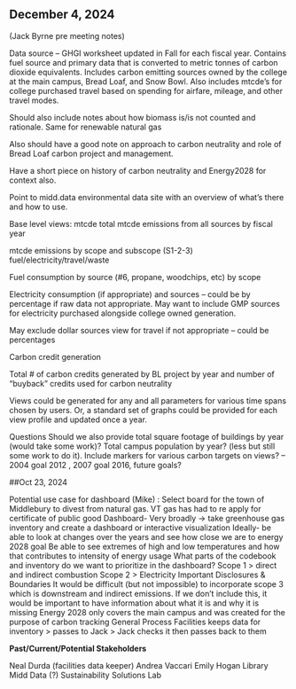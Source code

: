 ## December 4, 2024

(Jack Byrne pre meeting notes)

Data source – GHGI worksheet updated in Fall for each fiscal year. Contains fuel source and primary data that is converted to metric tonnes of carbon dioxide equivalents. Includes carbon emitting sources owned by the college at the main campus, Bread Loaf, and Snow Bowl. Also includes mtcde’s for college purchased travel based on spending for airfare, mileage, and other travel modes. 
 
Should also include notes about how biomass is/is not counted and rationale. Same for renewable natural gas
 
Also should have a good note on approach to carbon neutrality and role of Bread Loaf carbon project and management.
 
Have a short piece on history of carbon neutrality and Energy2028 for context also.
 
Point to midd.data environmental data site with an overview of what’s there and how to use.
 
Base level views: 
mtcde
total mtcde emissions from all sources by fiscal year

mtcde emissions by scope and subscope (S1-2-3)
fuel/electricity/travel/waste

Fuel consumption by source (#6, propane, woodchips, etc) by scope

Electricity consumption (if appropriate) and sources – could be by percentage if raw data not appropriate. May want to include GMP sources for electricity purchased alongside college owned generation.

May exclude dollar sources view for travel if not appropriate – could be percentages

Carbon credit generation

Total # of carbon credits generated by BL project by year and number of “buyback” credits used for carbon neutrality
 
Views could be generated for any and all parameters for various time spans chosen by users. Or, a standard set of graphs could be provided for each view profile and updated once a year. 
 
Questions
Should we also provide total square footage of buildings by year (would take some work)? Total campus population by year? (less but still some work to do it).
Include markers for various carbon targets on views? – 2004 goal 2012 , 2007 goal 2016, future goals?
 


##Oct 23, 2024

Potential use case for dashboard (Mike) : Select board for the town of Middlebury to divest from natural gas. VT gas has had to re apply for certificate of public good 
Dashboard- Very broadly -> take greenhouse gas inventory and create a dashboard or interactive visualization
Ideally- be able to look at changes over the years and see how close we are to energy 2028 goal 
Be able to see extremes of high and low temperatures and how that contributes to intensity of energy usage 
What parts of the codebook and inventory do we want to prioritize in the dashboard?
Scope 1 > direct and indirect combustion
Scope 2 > Electricity 
Important Disclosures & Boundaries 
It would be difficult (but not impossible) to incorporate scope 3 which is downstream and indirect emissions. If we don’t include this, it would be important to have information about what it is and why it is missing 
Energy 2028 only covers the main campus and was created for the purpose of carbon tracking 
General Process
Facilities keeps data for inventory > passes to Jack > Jack checks it then passes back to them 

**Past/Current/Potential Stakeholders**

Neal Durda (facilities data keeper)
Andrea Vaccari 
Emily Hogan 
Library 
Midd Data (?)
Sustainability Solutions Lab 

